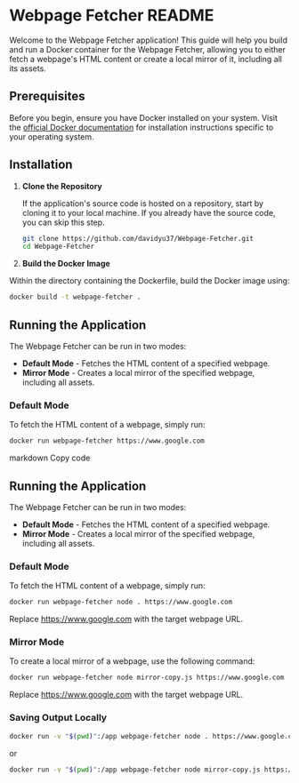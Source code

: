 # Webpage Fetcher README

Welcome to the Webpage Fetcher application! This guide will help you build and run a Docker container for the Webpage Fetcher, allowing you to either fetch a webpage's HTML content or create a local mirror of it, including all its assets.

## Prerequisites

Before you begin, ensure you have Docker installed on your system. Visit the [official Docker documentation](https://docs.docker.com/get-docker/) for installation instructions specific to your operating system.

## Installation

1. **Clone the Repository**

   If the application's source code is hosted on a repository, start by cloning it to your local machine. If you already have the source code, you can skip this step.

   ```bash
   git clone https://github.com/davidyu37/Webpage-Fetcher.git
   cd Webpage-Fetcher
   ```

2. **Build the Docker Image**

Within the directory containing the Dockerfile, build the Docker image using:

```bash
docker build -t webpage-fetcher .
```

## Running the Application

The Webpage Fetcher can be run in two modes:

- **Default Mode** - Fetches the HTML content of a specified webpage.
- **Mirror Mode** - Creates a local mirror of the specified webpage, including all assets.

### Default Mode

To fetch the HTML content of a webpage, simply run:

```bash
docker run webpage-fetcher https://www.google.com
```

markdown
Copy code

## Running the Application

The Webpage Fetcher can be run in two modes:

- **Default Mode** - Fetches the HTML content of a specified webpage.
- **Mirror Mode** - Creates a local mirror of the specified webpage, including all assets.

### Default Mode

To fetch the HTML content of a webpage, simply run:

```bash
docker run webpage-fetcher node . https://www.google.com
```

Replace https://www.google.com with the target webpage URL.

### Mirror Mode

To create a local mirror of a webpage, use the following command:

```bash
docker run webpage-fetcher node mirror-copy.js https://www.google.com
```

Replace https://www.google.com with the target webpage URL.

### Saving Output Locally

```bash
docker run -v "$(pwd)":/app webpage-fetcher node . https://www.google.com
```

or

```bash
docker run -v "$(pwd)":/app webpage-fetcher node mirror-copy.js https://www.google.com
```
